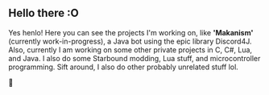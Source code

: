 ## Hello there :O

Yes henlo! Here you can see the projects I'm working on, like **'Makanism'** (currently work-in-progress), a Java bot using the epic library Discord4J.
Also, currently I am working on some other private projects in C, C#, Lua, and Java. I also do some Starbound modding, Lua stuff, and microcontroller programming. Sift around, I also do other probably unrelated stuff lol.

:eyes:

